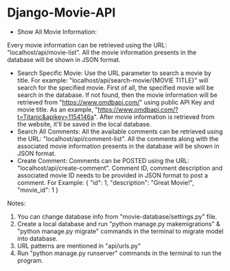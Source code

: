 # Django-Movie-API

* Show All Movie Information:

Every movie information can be retrieved using the URL: "localhost/api/movie-list". All the movie information presents in the database will be shown in JSON format.
* Search Specific Movie:
Use the URL parameter to search a movie by title. For example: "localhost/api/search-movie/{MOVIE TITLE}" will search for the specified movie. First of all, the specified movie will be search in the database. If not found, then the movie information will be retrieved from "https://www.omdbapi.com/" using public API Key and movie title. As an example, "https://www.omdbapi.com/?t=Titanic&apikey=1154146a". After movie information is retrieved from the website, it'll be saved in the local database.
* Search All Comments:
All the available comments can be retrieved using the URL: "localhost/api/comment-list". All the comments along with the associated movie information presents in the database will be shown in JSON format.
* Create Comment:
Comments can be POSTED using the URL: "localhost/api/create-comment". Comment ID, comment description and associated movie ID needs to be provided in JSON format to post a comment. 
For Example: 
{
  "id": 1,
  "description": "Great Movie!",
  "movie_id": 1 
}

Notes:
1. You can change database info from "movie-database/settings.py" file.
2. Create a local database and run "python manage.py makemigrations" & "python manage.py migrate" commands in the terminal to migrate model into database.
3. URL patterns are mentioned in "api/urls.py"
4. Run "python manage.py runserver" commands in the terminal to run the program.
